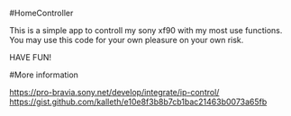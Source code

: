 #HomeController

This is a simple app to controll my sony xf90 with my most use functions. You may use this code for your own pleasure on your own risk.

HAVE FUN!

#More information

https://pro-bravia.sony.net/develop/integrate/ip-control/
https://gist.github.com/kalleth/e10e8f3b8b7cb1bac21463b0073a65fb

